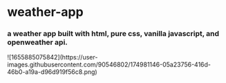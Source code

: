 ﻿# weather-app
<h3>a weather app built with html, pure css, vanilla javascript, and openweather api.</h3>
![1655885075842](https://user-images.githubusercontent.com/90546802/174981146-05a23756-416d-46b0-a19a-d96d919f56c8.png)

